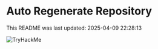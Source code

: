 # Auto Regenerate Repository

This README was last updated: 2025-04-09 22:28:13

 ![TryHackMe](https://tryhackme.com/badge/533634)